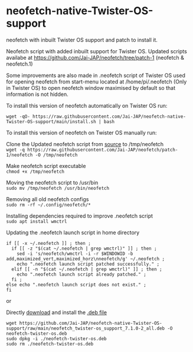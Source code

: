 # neofetch-native-Twister-OS-support
neofetch with inbuilt Twister OS support and patch to install it.


Neofetch script with added inbuilt support for Twister OS. Updated scripts availabe at https://github.com/Jai-JAP/neofetch/tree/patch-1 (neofetch & neofetch.1)

Some improvements are also made in .neofetch script of Twister OS used for opening neofetch from start-menu located at /home/pi/.neofetch (Only in Twister OS) to open neofetch window maximised by default so that information is not hidden.

To install this version of neofetch automatically on Twister OS run:  

`wget -qO- https://raw.githubusercontent.com/Jai-JAP/neofetch-native-Twister-OS-support/main/install.sh | bash`

To install this version of neofetch on Twister OS manually run:

Clone the Updated neofetch script from [source](https://raw.githubusercontent.com/Jai-JAP/neofetch/patch-1/neofetch) to /tmp/neofetch  
`wget -q https://raw.githubusercontent.com/Jai-JAP/neofetch/patch-1/neofetch -O /tmp/neofetch`

Make neofetch script executable  
`chmod +x /tmp/neofetch`

Moving the neofetch script to /usr/bin  
`sudo mv /tmp/neofetch /usr/bin/neofetch`

Removing all old neofetch configs  
`sudo rm -rf ~/.config/neofetch/*`

Installing dependencies required to improve .neofetch script  
`sudo apt install wmctrl`

Updating the .neofetch launch script in home directory
```
if [[ -x ~/.neofetch ]] ; then ;
  if [[ -z "$(cat ~/.neofetch | grep wmctrl)" ]] ; then ;
    sed -i 's/neofetch/wmctrl -i -r $WINDOWID -b add,maximized_vert,maximized_horz\nneofetch/g' ~/.neofetch ; 
    echo ".neofetch launch script patched successfully." ;
  elif [[ -n "$(cat ~/.neofetch | grep wmctrl)" ]] ; then ;
    echo ".neofetch launch script already patched." ;
  fi ;
else echo ".neofetch launch script does not exist." ;
fi
```
or 

Directly [download](https://github.com/Jai-JAP/neofetch-native-Twister-OS-support/raw/main/neofetch_twister-os_support_7.1.0-2_all.deb) and install the [.deb file](https://github.com/Jai-JAP/neofetch-native-Twister-OS-support/blob/main/neofetch_twister-os_support_7.1.0-2_all.deb)

```
wget https://github.com/Jai-JAP/neofetch-native-Twister-OS-support/raw/main/neofetch_twister-os_support_7.1.0-2_all.deb -O neofetch-twister-os.deb
sudo dpkg -i ./neofetch-twister-os.deb
sudo rm ./neofetch-twister-os.deb
```
